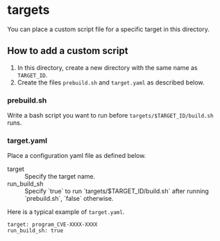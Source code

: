 # targets
You can place a custom script file for a specific target in this directory.

## How to add a custom script
1. In this directory, create a new directory with the same name as `TARGET_ID`.
2. Create the files `prebuild.sh` and `target.yaml` as described below.

### prebuild.sh
Write a bash script you want to run before `targets/$TARGET_ID/build.sh` runs.

### target.yaml
Place a configuration yaml file as defined below.

<dl>
  <dt>target</dt>
  <dd>Specify the target name.</dd>
  <dt>run_build_sh</dt>
  <dd>Specify `true` to run `targets/$TARGET_ID/build.sh` after running `prebuild.sh`, `false` otherwise.</dd>
</dl>

Here is a typical example of `target.yaml`.

```
target: program_CVE-XXXX-XXXX
run_build_sh: true
```